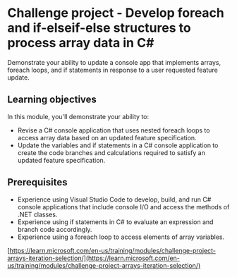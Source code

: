 # Challenge project - Develop foreach and if-elseif-else structures to process array data in C#

Demonstrate your ability to update a console app that implements arrays, foreach loops, and if statements in response to a user requested feature update.

## Learning objectives
In this module, you'll demonstrate your ability to:

- Revise a C# console application that uses nested foreach loops to access array data based on an updated feature specification.
- Update the variables and if statements in a C# console application to create the code branches and calculations required to satisfy an updated feature specification.
## Prerequisites
- Experience using Visual Studio Code to develop, build, and run C# console applications that include console I/O and access the methods of .NET classes.
- Experience using if statements in C# to evaluate an expression and branch code accordingly.
- Experience using a foreach loop to access elements of array variables.

[https://learn.microsoft.com/en-us/training/modules/challenge-project-arrays-iteration-selection/](https://learn.microsoft.com/en-us/training/modules/challenge-project-arrays-iteration-selection/)